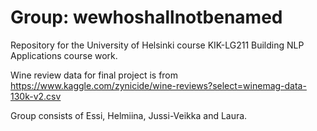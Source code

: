 # Group: wewhoshallnotbenamed

Repository for the University of Helsinki course KIK-LG211 Building NLP Applications
 course work.
 
Wine review data for final project is from https://www.kaggle.com/zynicide/wine-reviews?select=winemag-data-130k-v2.csv

Group consists of Essi, Helmiina, Jussi-Veikka and Laura.